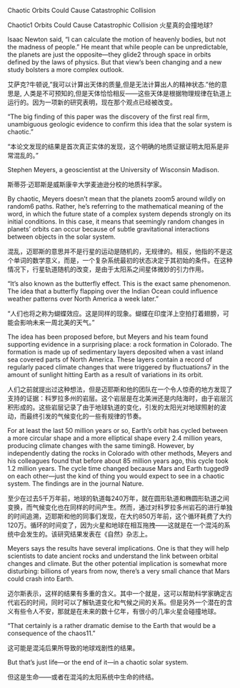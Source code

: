Chaotic Orbits Could Cause Catastrophic Collision

Chaotic1 Orbits Could Cause Catastrophic Collision 火星真的会撞地球?

Isaac Newton said, “I can calculate the motion of heavenly bodies, but not the madness of people.” He meant that while people can be unpredictable, the planets are just the opposite—they glide2 through space in orbits defined by the laws of physics. But that view’s been changing and a new study bolsters a more complex outlook.

艾萨克?牛顿说,”我可以计算出天体的质量,但是无法计算出人的精神状态.”他的意思是, 人类是不可预知的,但是天体恰恰相反——这些天体是根据物理规律在轨道上运行的。因为一项新的研究表明，现在那个观点已经被改变。

“The big finding of this paper was the discovery of the first real firm, unambiguous geologic evidence to confirm this idea that the solar system is chaotic.”

“本论文发现的结果是首次真正实体的发现，这个明确的地质证据证明太阳系是非常混乱的。”

Stephen Meyers, a geoscientist at the University of Wisconsin Madison.

斯蒂芬·迈耶斯是威斯康辛大学麦迪逊分校的地质科学家。

By chaotic, Meyers doesn’t mean that the planets zoom5 around wildly on random6 paths. Rather, he’s referring to the mathematical meaning of the word, in which the future state of a complex system depends strongly on its initial conditions. In this case, it means that seemingly random changes in planets’ orbits can occur because of subtle gravitational interactions between objects in the solar system.

混乱，迈耶斯的意思并不是行星的运动是随机的，无规律的。相反，他指的不是这个单词的数学意义，而是，一个复杂系统最初的状态决定于其初始的条件。在这种情况下，行星轨道随机的改变，是由于太阳系之间星体微妙的引力作用。

“It’s also known as the butterfly effect. This is the exact same phenomenon. The idea that a butterfly flapping over the Indian Ocean could influence weather patterns over North America a week later.”

“人们也将之称为蝴蝶效应。这是同样的现象。蝴蝶在印度洋上空拍打着翅膀，可能会影响未来一周北美的天气。”

The idea has been proposed before, but Meyers and his team found supporting evidence in a surprising place: a rock formation in Colorado. The formation is made up of sedimentary layers deposited when a vast inland sea covered parts of North America. These layers contain a record of regularly paced climate changes that were triggered by fluctuations7 in the amount of sunlight hitting Earth as a result of variations in its orbit.

人们之前就提出过这种想法，但是迈耶斯和他的团队在一个令人惊奇的地方发现了支持的证据：科罗拉多州的岩层。这个岩层是在北美洲还是内陆海时，由于岩层沉积形成的。这些岩层记录了由于地球轨道的变化，引发的太阳光对地球照射的波动，而最终引发的气候变化的一些有规律的节奏。

For at least the last 50 million years or so, Earth’s orbit has cycled between a more circular shape and a more elliptical shape every 2.4 million years, producing climate changes with the same timing8. However, by independently dating the rocks in Colorado with other methods, Meyers and his colleagues found that before about 85 million years ago, this cycle took 1.2 million years. The cycle time changed because Mars and Earth tugged9 on each other—just the kind of thing you would expect to see in a chaotic system. The findings are in the journal Nature.

至少在过去5千万年前，地球的轨道每240万年，就在圆形轨道和椭圆形轨道之间变换，而气候变化也在同样的时间产生。然而，通过对科罗拉多州岩石的进行单独的时间追溯，迈耶斯和他的同事们发现，在大约850万年前，这个循环耗费了大约120万。循环的时间变了，因为火星和地球在相互拖拽——这就是在一个混沌的系统中会发生的。该研究结果发表在《自然》杂志上。

Meyers says the results have several implications. One is that they will help scientists to date ancient rocks and understand the link between orbital changes and climate. But the other potential implication is somewhat more disturbing: billions of years from now, there’s a very small chance that Mars could crash into Earth.

迈尔斯表示，这样的结果有多重的含义。其中一个就是，这可以帮助科学家确定古代岩石的时间，同时可以了解轨道变化和气候之间的关系。但是另外一个潜在的含义有些令人不安，那就是在未来的数十亿年，有很小的几率火星会碰撞地球。

“That certainly is a rather dramatic demise to the Earth that would be a consequence of the chaos11.”

这可能是混沌后果所导致的地球戏剧性的结果。

But that’s just life—or the end of it—in a chaotic solar system.

但这是生命——或者在混沌的太阳系统中生命的终结。
